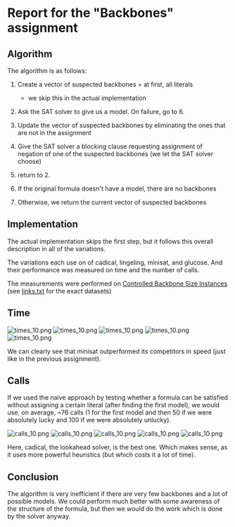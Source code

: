 # Report for the "Backbones" assignment

## Algorithm

The algorithm is as follows:

1. Create a vector of suspected backbones = at first, all literals

    - we skip this in the actual implementation

2. Ask the SAT solver to give us a model. On failure, go to 6.
3. Update the vector of suspected backbones by eliminating the ones that are not in the assignment
4. Give the SAT solver a blocking clause requesting assignment of negation of one of the suspected backbones (we let the SAT solver choose)
5. return to 2.
6. If the original formula doesn't have a model, there are no backbones
7. Otherwise, we return the current vector of suspected backbones

## Implementation

The actual implementation skips the first step, but it follows this overall description in all of the variations.

The variations each use on of cadical, lingeling, minisat, and glucose. And their performance was measured on time and the number of calls.

The measurements were performed on [Controlled Backbone Size Instances](https://www.cs.ubc.ca/~hoos/SATLIB/Benchmarks/SAT/CBS/descr_CBS.html) (see [links.txt](links.txt) for the exact datasets)

## Time

![times_10.png](times_10.png)
![times_10.png](times_30.png)
![times_10.png](times_50.png)
![times_10.png](times_70.png)
![times_10.png](times_90.png)

We can clearly see that minisat outperformed its competitors in speed (just like in the previous assignment).

## Calls

If we used the naive approach by testing whether a formula can be satisfied without assigning a certain literal (after finding the first model), we would use, on average, ~76 calls (1 for the first model and then 50 if we were absolutely lucky and 100 if we were absolutely unlucky).

![calls_10.png](calls_10.png)
![calls_10.png](calls_30.png)
![calls_10.png](calls_50.png)
![calls_10.png](calls_70.png)
![calls_10.png](calls_90.png)

Here, cadical, the lookahead solver, is the best one. Which makes sense, as it uses more powerful heuristics (but which costs it a lot of time).

## Conclusion

The algorithm is very inefficient if there are very few backbones and a lot of possible models. We could perform much better with some awareness of the structure of the formula, but then we would do the work which is done by the solver anyway.
